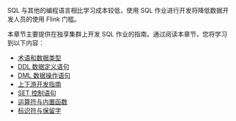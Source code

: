 SQL 与其他的编程语言相比学习成本较低，使用 SQL 作业进行开发将降低数据开发人员的使用 Flink 门槛。

本章节主要提供在独享集群上开发 SQL 作业的指南。通过阅读本章节，您将学习到以下内容：

- [术语和数据类型](https://cloud.tencent.com/document/product/849/18148)
- [DDL 数据定义语句](https://cloud.tencent.com/document/product/849/18033)
- [DML 数据操作语句](https://cloud.tencent.com/document/product/849/48246)
- [上下游开发指南](https://cloud.tencent.com/document/product/849/48263)
- [SET 控制语句](https://cloud.tencent.com/document/product/849/58734)
- [运算符与内置函数](https://cloud.tencent.com/document/product/849/18037)
- [标识符与保留字](https://cloud.tencent.com/document/product/849/18116)
